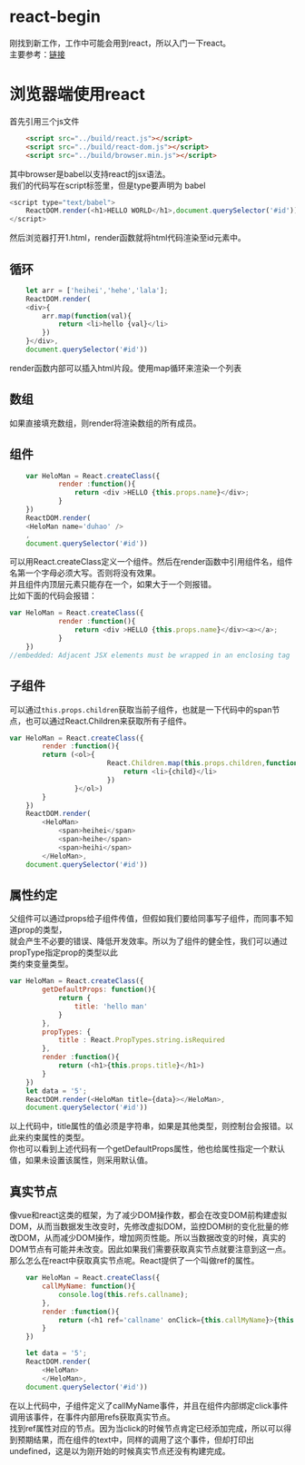# react-begin
刚找到新工作，工作中可能会用到react，所以入门一下react。  
主要参考：[链接](http://www.ruanyifeng.com/blog/2015/03/react.html)  
# 浏览器端使用react  
首先引用三个js文件  
```html
	<script src="../build/react.js"></script>
    <script src="../build/react-dom.js"></script>
    <script src="../build/browser.min.js"></script>
```  
其中browser是babel以支持react的jsx语法。  
我们的代码写在script标签里，但是type要声明为 babel
```javascript
<script type="text/babel">
	ReactDOM.render(<h1>HELLO WORLD</h1>,document.querySelector('#id'))
</script>
```
然后浏览器打开1.html，render函数就将html代码渲染至id元素中。  
## 循环
```javascript
	let arr = ['heihei','hehe','lala'];
	ReactDOM.render(
	<div>{
		arr.map(function(val){
			return <li>hello {val}</li>
		})
	}</div>,
	document.querySelector('#id'))
```
render函数内部可以插入html片段。使用map循环来渲染一个列表  
## 数组  
如果直接填充数组，则render将渲染数组的所有成员。  
## 组件  
```javascript
	var HeloMan = React.createClass({
			render :function(){
				return <div >HELLO {this.props.name}</div>;
			}
	})
	ReactDOM.render(
	<HeloMan name='duhao' />
	,
	document.querySelector('#id'))
```
可以用React.createClass定义一个组件。然后在render函数中引用组件名，组件名第一个字母必须大写。否则将没有效果。  
并且组件内顶层元素只能存在一个，如果大于一个则报错。  
比如下面的代码会报错：
```javascript
var HeloMan = React.createClass({
			render :function(){
				return <div >HELLO {this.props.name}</div><a></a>;
			}
	})
//embedded: Adjacent JSX elements must be wrapped in an enclosing tag
```  
## 子组件  
可以通过`this.props.children`获取当前子组件，也就是一下代码中的span节点，也可以通过React.Children来获取所有子组件。  
```javascript
var HeloMan = React.createClass({
		render :function(){
		return (<ol>{
						React.Children.map(this.props.children,function(child){
							return <li>{child}</li>
						})
				}</ol>)
		}
	})
	ReactDOM.render(
		<HeloMan>
			<span>heihei</span>
			<span>heihe</span>
			<span>heihi</span>
		</HeloMan>,
	document.querySelector('#id'))
```
## 属性约定  
父组件可以通过props给子组件传值，但假如我们要给同事写子组件，而同事不知道prop的类型，  
就会产生不必要的错误、降低开发效率。所以为了组件的健全性，我们可以通过propType指定prop的类型以此  
类约束变量类型。  
```javascript
var HeloMan = React.createClass({
		getDefaultProps: function(){
			return {
				title: 'hello man'
			}
		},
		propTypes: {
			title : React.PropTypes.string.isRequired
		},
		render :function(){
			return (<h1>{this.props.title}</h1>)
		}
	})
	let data = '5';
	ReactDOM.render(<HeloMan title={data}></HeloMan>,
	document.querySelector('#id'))
```  
以上代码中，title属性的值必须是字符串，如果是其他类型，则控制台会报错。以此来约束属性的类型。  
你也可以看到上述代码有一个getDefaultProps属性，他也给属性指定一个默认值，如果未设置该属性，则采用默认值。  
## 真实节点  
像vue和react这类的框架，为了减少DOM操作数，都会在改变DOM前构建虚拟DOM，从而当数据发生改变时，先修改虚拟DOM，监控DOM树的变化批量的修改DOM，从而减少DOM操作，增加网页性能。所以当数据改变的时候，真实的DOM节点有可能并未改变。因此如果我们需要获取真实节点就要注意到这一点。那么怎么在react中获取真实节点呢。React提供了一个叫做ref的属性。    
```javascript
	var HeloMan = React.createClass({
		callMyName: function(){
			console.log(this.refs.callname);
		},
		render :function(){
			return (<h1 ref='callname' onClick={this.callMyName}>{this.callMyName()}my name is duhao</h1>)
		}
	})

	let data = '5';
	ReactDOM.render(
		<HeloMan>
		</HeloMan>,
	document.querySelector('#id'))
```
在以上代码中，子组件定义了callMyName事件，并且在组件内部绑定click事件调用该事件，在事件内部用refs获取真实节点。  
找到ref属性对应的节点。因为当click的时候节点肯定已经添加完成，所以可以得到预期结果，而在组件的text中，同样的调用了这个事件，但却打印出undefined，这是以为刚开始的时候真实节点还没有构建完成。  







